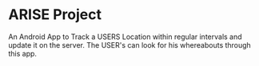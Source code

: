 ARISE Project
===

An Android App to Track a USERS Location within regular intervals and update it on the server. The USER's can look for his
whereabouts through this app.
